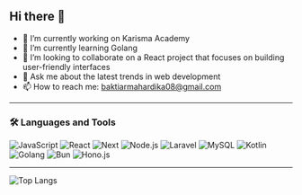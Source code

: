 ## Hi there 👋

<!--
**Theoregons/Theoregons** is a ✨ _special_ ✨ repository because its `README.md` (this file) appears on your GitHub profile.

Here are some ideas to get you started:
- 😄 Pronouns: ...
- ⚡ Fun fact: ...
- 🤔 I’m looking for help with ...

--> 
- 🔭 I’m currently working on Karisma Academy
- 🌱 I’m currently learning Golang
- 👯 I’m looking to collaborate on a React project that focuses on building user-friendly interfaces
- 💬 Ask me about the latest trends in web development
- 📫 How to reach me: baktiarmahardika08@gmail.com

---

### 🛠️ Languages and Tools
![JavaScript](https://img.shields.io/badge/-JavaScript-F7DF1E?style=flat&logo=javascript&logoColor=black)
![React](https://img.shields.io/badge/-React-61DAFB?style=flat&logo=react&logoColor=white)
![Next](https://img.shields.io/badge/NextJs-000000?style=flat&logo=next.js&logoColor=white)
![Node.js](https://img.shields.io/badge/-Node.js-339933?style=flat&logo=node.js&logoColor=white)
![Laravel](https://img.shields.io/badge/-Laravel-FF2D20?style=flat&logo=laravel&logoColor=white)
![MySQL](https://img.shields.io/badge/-MySQL-4479A1?style=flat&logo=mysql&logoColor=white)
![Kotlin](https://img.shields.io/badge/-Kotlin-7F52FF?style=flat&logo=kotlin&logoColor=white)
![Golang](https://img.shields.io/badge/golang-00ADD8?&style=plastic&logo=go&logoColor=white) 
![Bun](https://img.shields.io/badge/-Bun-000000?style=flat&logo=bun&logoColor=white)
![Hono.js](https://img.shields.io/badge/-Hono.js-01B8A8?style=flat&logo=hono&logoColor=white)

---

![Top Langs](https://github-readme-stats.vercel.app/api/top-langs/?username=Theoregons&layout=compact)
<br />   

